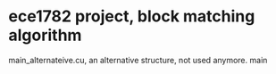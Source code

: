 # ece1782 project, block matching algorithm
main_alternateive.cu, an alternative structure, not used anymore.
main
